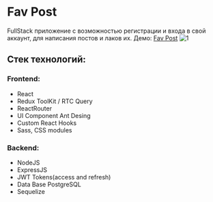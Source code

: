 # Fav Post

FullStack приложение c возможностью регистрации и входа в свой аккаунт, для написания постов и лаков их. Демо: [Fav Post]([https://wave-tv.netlify.app/](http://authgit.1293863-co27853.tw1.ru/))
![1](https://cdn.discordapp.com/attachments/1071988302971944982/1107047730850828339/image.png)

## Стек технологий:
### Frontend:
* React
* Redux ToolKit / RTC Query
* ReactRouter
* UI Component Ant Desing
* Custom React Hooks
* Sass, CSS modules

### Backend:
* NodeJS
* ExpressJS
* JWT Tokens(access and refresh)
* Data Base PostgreSQL
* Sequelize
